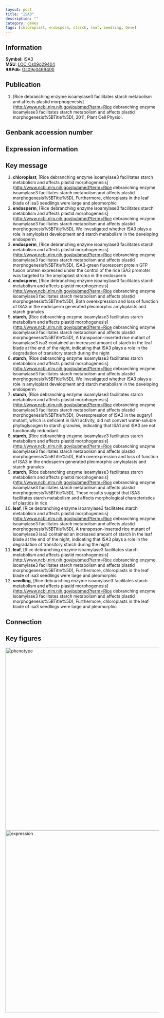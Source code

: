 ```yaml
---
layout: post
title: "ISA3"
description: ""
category: genes
tags: [chloroplast, endosperm, starch, leaf, seedling, Gene]
---
```


## Information
__Symbol__: ISA3  
__MSU__: [LOC_Os09g29404](http://rice.plantbiology.msu.edu/cgi-bin/ORF_infopage.cgi?orf=LOC_Os09g29404)  
__RAPdb__: [Os09g0469400](http://rapdb.dna.affrc.go.jp/viewer/gbrowse_details/irgsp1?name=Os09g0469400)  

## Publication
1. [Rice debranching enzyme isoamylase3 facilitates starch metabolism and affects plastid morphogenesis](http://www.ncbi.nlm.nih.gov/pubmed?term=Rice debranching enzyme isoamylase3 facilitates starch metabolism and affects plastid morphogenesis%5BTitle%5D), 2011, Plant Cell Physiol.

## Genbank accession number

## Expression information

## Key message
1. __chloroplast__, [Rice debranching enzyme isoamylase3 facilitates starch metabolism and affects plastid morphogenesis](http://www.ncbi.nlm.nih.gov/pubmed?term=Rice debranching enzyme isoamylase3 facilitates starch metabolism and affects plastid morphogenesis%5BTitle%5D),  Furthermore, chloroplasts in the leaf blade of isa3 seedlings were large and pleomorphic
2. __endosperm__, [Rice debranching enzyme isoamylase3 facilitates starch metabolism and affects plastid morphogenesis](http://www.ncbi.nlm.nih.gov/pubmed?term=Rice debranching enzyme isoamylase3 facilitates starch metabolism and affects plastid morphogenesis%5BTitle%5D),  We investigated whether ISA3 plays a role in amyloplast development and starch metabolism in the developing endosperm
3. __endosperm__, [Rice debranching enzyme isoamylase3 facilitates starch metabolism and affects plastid morphogenesis](http://www.ncbi.nlm.nih.gov/pubmed?term=Rice debranching enzyme isoamylase3 facilitates starch metabolism and affects plastid morphogenesis%5BTitle%5D),  ISA3-green fluorescent protein GFP fusion protein expressed under the control of the rice ISA3 promoter was targeted to the amyloplast stroma in the endosperm
4. __endosperm__, [Rice debranching enzyme isoamylase3 facilitates starch metabolism and affects plastid morphogenesis](http://www.ncbi.nlm.nih.gov/pubmed?term=Rice debranching enzyme isoamylase3 facilitates starch metabolism and affects plastid morphogenesis%5BTitle%5D),  Both overexpression and loss of function of ISA3 in the endosperm generated pleomorphic amyloplasts and starch granules
5. __starch__, [Rice debranching enzyme isoamylase3 facilitates starch metabolism and affects plastid morphogenesis](http://www.ncbi.nlm.nih.gov/pubmed?term=Rice debranching enzyme isoamylase3 facilitates starch metabolism and affects plastid morphogenesis%5BTitle%5D),  A transposon-inserted rice mutant of isoamylase3 isa3 contained an increased amount of starch in the leaf blade at the end of the night, indicating that ISA3 plays a role in the degradation of transitory starch during the night
6. __starch__, [Rice debranching enzyme isoamylase3 facilitates starch metabolism and affects plastid morphogenesis](http://www.ncbi.nlm.nih.gov/pubmed?term=Rice debranching enzyme isoamylase3 facilitates starch metabolism and affects plastid morphogenesis%5BTitle%5D),  We investigated whether ISA3 plays a role in amyloplast development and starch metabolism in the developing endosperm
7. __starch__, [Rice debranching enzyme isoamylase3 facilitates starch metabolism and affects plastid morphogenesis](http://www.ncbi.nlm.nih.gov/pubmed?term=Rice debranching enzyme isoamylase3 facilitates starch metabolism and affects plastid morphogenesis%5BTitle%5D),  Overexpression of ISA3 in the sugary1 mutant, which is deficient in ISA1 activity, did not convert water-soluble phytoglycogen to starch granules, indicating that ISA1 and ISA3 are not functionally redundant
8. __starch__, [Rice debranching enzyme isoamylase3 facilitates starch metabolism and affects plastid morphogenesis](http://www.ncbi.nlm.nih.gov/pubmed?term=Rice debranching enzyme isoamylase3 facilitates starch metabolism and affects plastid morphogenesis%5BTitle%5D),  Both overexpression and loss of function of ISA3 in the endosperm generated pleomorphic amyloplasts and starch granules
9. __starch__, [Rice debranching enzyme isoamylase3 facilitates starch metabolism and affects plastid morphogenesis](http://www.ncbi.nlm.nih.gov/pubmed?term=Rice debranching enzyme isoamylase3 facilitates starch metabolism and affects plastid morphogenesis%5BTitle%5D),  These results suggest that ISA3 facilitates starch metabolism and affects morphological characteristics of plastids in rice
10. __leaf__, [Rice debranching enzyme isoamylase3 facilitates starch metabolism and affects plastid morphogenesis](http://www.ncbi.nlm.nih.gov/pubmed?term=Rice debranching enzyme isoamylase3 facilitates starch metabolism and affects plastid morphogenesis%5BTitle%5D),  A transposon-inserted rice mutant of isoamylase3 isa3 contained an increased amount of starch in the leaf blade at the end of the night, indicating that ISA3 plays a role in the degradation of transitory starch during the night
11. __leaf__, [Rice debranching enzyme isoamylase3 facilitates starch metabolism and affects plastid morphogenesis](http://www.ncbi.nlm.nih.gov/pubmed?term=Rice debranching enzyme isoamylase3 facilitates starch metabolism and affects plastid morphogenesis%5BTitle%5D),  Furthermore, chloroplasts in the leaf blade of isa3 seedlings were large and pleomorphic
12. __seedling__, [Rice debranching enzyme isoamylase3 facilitates starch metabolism and affects plastid morphogenesis](http://www.ncbi.nlm.nih.gov/pubmed?term=Rice debranching enzyme isoamylase3 facilitates starch metabolism and affects plastid morphogenesis%5BTitle%5D),  Furthermore, chloroplasts in the leaf blade of isa3 seedlings were large and pleomorphic

## Connection

## Key figures
<img src="http://ricencode.github.io/images/ISA3.pheno.png" alt="phenotype"  style="width: 600px;"/>

<img src="http://ricencode.github.io/images/ISA3.exp.png" alt="expression"  style="width: 600px;"/>


